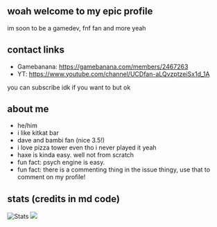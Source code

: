 <!-- useful stuff !-->
## woah welcome to my epic profile
im soon to be a gamedev, fnf fan and more yeah

## contact links
* Gamebanana: https://gamebanana.com/members/2467263
* YT: https://www.youtube.com/channel/UCDfan-aLQvzptzeiSx1d_1A

you can subscribe idk if you want to but ok

## about me
* he/him
* i like kitkat bar 
* dave and bambi fan (nice 3.5!)
* i love pizza tower even tho i never played it yeah
* haxe is kinda easy. well not from scratch
* fun fact: psych engine is easy.
* fun fact: there is a commenting thing in the issue thingy, use that to comment on my profile!

<!-- stats by anuraghazra using the merko theme !-->
<!-- https://github.com/anuraghazra/github-readme-stats !-->

## stats (credits in md code)
![Stats](https://github-readme-stats.vercel.app/api?username=JokeBambi&show_icons=true&theme=merko)
![](https://github-readme-stats.vercel.app/api/top-langs/?username=JokeBambi&layout=compact&show_icons=true&theme=merko)

<!-- useless stuff !-->


<!--
**doom699/doom699** is a ✨ _special_ ✨ repository because its `README.md` (this file) appears on your GitHub profile.

Here are some ideas to get you started:
- 🔭 I’m currently working on ...
- 🌱 I’m currently learning ...
- 👯 I’m looking to collaborate on ...
- 🤔 I’m looking for help with ...
- 💬 Ask me about ...
- 📫 How to reach me: ...
- 😄 Pronouns: ...
- ⚡ Fun fact: ...

